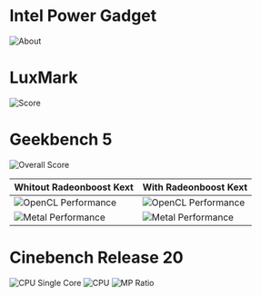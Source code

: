 # Intel Power Gadget

![About](./Images/Intel_Power_Gadget.png)

# LuxMark
![Score](./Images/LuxMark_02.png)

# Geekbench 5

![Overall Score](./Images/GeekBench5_CPU.png)

Whitout Radeonboost Kext|With Radeonboost Kext
:----|:----
![OpenCL Performance](./Images/GeekBench5_OpenCL.png)|![OpenCL Performance](./Images/GeekBench5_OpenCL_Radeonboost.png)
![Metal Performance](./Images/GeekBench5_Metal.png)|![Metal Performance](./Images/GeekBench5_Metal_RadeonBoost.png)

# Cinebench Release 20

![CPU Single Core](./Images/CineBench_01.png)
![CPU](./Images/CineBench_02.png)
![MP Ratio](./Images/CineBench_03.png)
